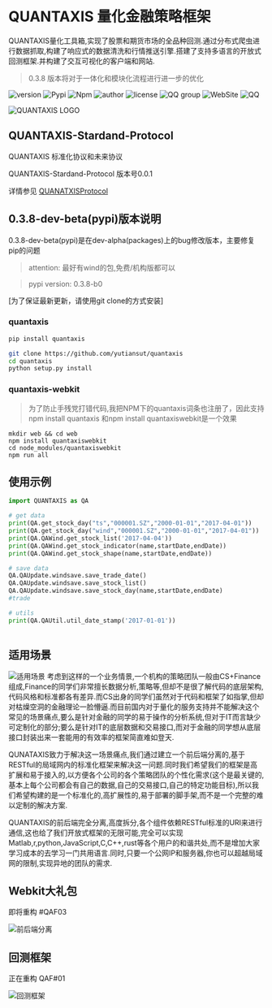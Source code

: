 # QUANTAXIS 量化金融策略框架
  
QUANTAXIS量化工具箱,实现了股票和期货市场的全品种回测.通过分布式爬虫进行数据抓取,构建了响应式的数据清洗和行情推送引擎.搭建了支持多语言的开放式回测框架.并构建了交互可视化的客户端和网站.

> 0.3.8 版本将对于一体化和模块化流程进行进一步的优化

![version](https://img.shields.io/badge/Version-%200.3.8dev/beta/pypi-orange.svg)
![Pypi](https://img.shields.io/badge/Pypi-%200.3.8-blue.svg)
![Npm](https://img.shields.io/badge/Npm-%200.3.8-yellow.svg)
![author](https://img.shields.io/badge/Powered%20by-%20%20yutiansut-red.svg)
![license](https://img.shields.io/badge/License-%20MIT-brightgreen.svg)
![QQ group](https://img.shields.io/badge/QQGroup-%20563280067-yellow.svg)
![WebSite](https://img.shields.io/badge/Website-%20www.yutiansut.com-brown.svg)
![QQ](https://img.shields.io/badge/AutherQQ-%20279336410-blue.svg)


![QUANTAXIS LOGO](http://i1.piimg.com/1949/62c510db7915837a.png)
## QUANTAXIS-Stardand-Protocol
QUANTAXIS 标准化协议和未来协议

QUANTAXIS-Stardand-Protocol 版本号0.0.1

详情参见  [QUANATXISProtocol](https://github.com/yutiansut/QUANTAXIS/tree/0.3.8-dev-beta-pypi/QUANTAXISProtocol)
## 0.3.8-dev-beta(pypi)版本说明

0.3.8-dev-beta(pypi)是在dev-alpha(packages)上的bug修改版本，主要修复pip的问题

> attention: 最好有wind的包,免费/机构版都可以

> pypi version: 0.3.8-b0

[为了保证最新更新，请使用git clone的方式安装]

### quantaxis
```bash
pip install quantaxis

git clone https://github.com/yutiansut/quantaxis
cd quantaxis
python setup.py install
```

### quantaxis-webkit
> 为了防止手残党打错代码,我把NPM下的quantaxis词条也注册了，因此支持npm install quantaxis  和npm install quantaxiswebkit是一个效果

``` nodejs
mkdir web && cd web
npm install quantaxiswebkit
cd node_modules/quantaxiswebkit
npm run all
```


## 使用示例
```python
import QUANTAXIS as QA

# get data
print(QA.get_stock_day("ts","000001.SZ","2000-01-01","2017-04-01"))
print(QA.get_stock_day("wind","000001.SZ","2000-01-01","2017-04-01"))
print(QA.QAWind.get_stock_list('2017-04-04'))
print(QA.QAWind.get_stock_indicator(name,startDate,endDate))
print(QA.QAWind.get_stock_shape(name,startDate,endDate))

# save data
QA.QAUpdate.windsave.save_trade_date()
QA.QAUpdate.windsave.save_stock_list()
QA.QAUpdate.windsave.save_stock_day(name,startDate,endDate)
#trade

# utils
print(QA.QAUtil.util_date_stamp('2017-01-01'))
```
```mongodb
```

## 适用场景
![适用场景](http://i2.buimg.com/567571/e2e7b31b1f9a4307.png)
考虑到这样的一个业务情景,一个机构的策略团队一般由CS+Finance组成,Finance的同学们非常擅长数据分析,策略等,但却不是很了解代码的底层架构,代码风格和标准都各有差异.而CS出身的同学们虽然对于代码和框架了如指掌,但却对枯燥空洞的金融理论一脸懵逼.而目前国内对于量化的服务支持并不能解决这个常见的场景痛点,要么是针对金融的同学的易于操作的分析系统,但对于IT而言缺少可定制化的部分;要么是针对IT的底层数据和交易接口,而对于金融的同学想从底层接口封装出来一套能用的有效率的框架简直难如登天.

QUNATAXIS致力于解决这一场景痛点,我们通过建立一个前后端分离的,基于RESTful的局域网内的标准化框架来解决这一问题.同时我们希望我们的框架是高扩展和易于接入的,以方便各个公司的各个策略团队的个性化需求(这个是最关键的,基本上每个公司都会有自己的数据,自己的交易接口,自己的特定功能目标),所以我们希望构建的是一个标准化的,高扩展性的,易于部署的脚手架,而不是一个完整的难以定制的解决方案.

QUANTAXIS的前后端完全分离,高度拆分,各个组件依赖RESTful标准的URI来进行通信,这也给了我们开放式框架的无限可能,完全可以实现Matlab,r,python,JavaScript,C,C++,rust等各个用户的和谐共处,而不是增加大家学习成本的去学习一门共用语言.同时,只要一个公网IP和服务器,你也可以超越局域网的限制,实现异地的团队的需求.




## Webkit大礼包

即将重构 #QAF03

![前后端分离](http://i1.piimg.com/567571/41fa8b9c16122bfd.png)

## 回测框架

正在重构 QAF#01

![回测框架](http://i1.piimg.com/567571/151a21b61f4d6d63.png)